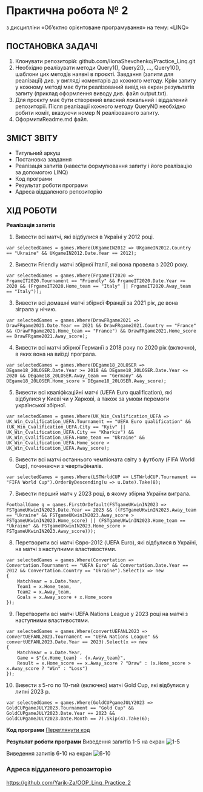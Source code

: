 # Практична робота № 2
з дисципліни «Об’єктно орієнтоване програмування» на тему: «LINQ»

## ПОСТАНОВКА ЗАДАЧІ

1.	Клонувати репозиторій: github.com/IlonaShevchenko/Practice_Linq.git 
2.	Необхідно реалізувати методи Query1(), Query2(), ..., Query10(), шаблони цих методів наявні в проєкті. Завдання (запити для реалізації) див. у вигляді коментарів до кожного методу. Крім запиту у кожному методі має бути реалізований вивід на екран результатів запиту (приклад оформлення виводу див. файл output.txt).
3.	Для проєкту має бути створений власний локальний і віддалений репозиторії. Після реалізації кожного методу QueryN() необхідно робити коміт, вказуючи номер N реалізованого запиту.
4.	ОформитиReadme.md файл. 

## ЗМІСТ ЗВІТУ
-	Титульний аркуш 
-	Постановка завдання 
-	Реалізація запитів (навести формулювання запиту і його реалізацію за допомогою LINQ) 
-	Код програми 
-	Результат роботи програми 
-	Адреса віддаленого репозиторію

## ХІД РОБОТИ
**Реалізація запитів**
1.	Вивести всі матчі, які відбулися в Україні у 2012 році.
```
var selectedGames = games.Where(UKgameIN2012 => UKgameIN2012.Country == "Ukraine" && UKgameIN2012.Date.Year == 2012);
```

2.	Вивести Friendly матчі збірної Італії, які вона провела з 2020 року.
```
var selectedGames = games.Where(FrgameIT2020 => FrgameIT2020.Tournament == "Friendly" && FrgameIT2020.Date.Year >= 2020 && (FrgameIT2020.Home_team == "Italy" || FrgameIT2020.Away_team == "Italy"));
```
3.	Вивести всі домашні матчі збірної Франції за 2021 рік, де вона зіграла у нічию.
```
var selectedGames = games.Where(DrawFRgame2021 => DrawFRgame2021.Date.Year == 2021 && DrawFRgame2021.Country == "France" && (DrawFRgame2021.Home_team == "France") && DrawFRgame2021.Home_score == DrawFRgame2021.Away_score);
```
4.	Вивести всі матчі збірної Германії з 2018 року по 2020 рік (включно), в яких вона на виїзді програла.
```
var selectedGames = games.Where(DEgame18_20LOSER => DEgame18_20LOSER.Date.Year >= 2018 && DEgame18_20LOSER.Date.Year <= 2020 && DEgame18_20LOSER.Away_team == "Germany" && DEgame18_20LOSER.Home_score > DEgame18_20LOSER.Away_score);
```
5.	Вивести всі кваліфікаційні матчі (UEFA Euro qualification), які відбулися у Києві чи у Харкові, а також за умови перемоги української збірної.
```
var selectedGames = games.Where(UK_Win_Cvalification_UEFA => UK_Win_Cvalification_UEFA.Tournament == "UEFA Euro qualification" && (UK_Win_Cvalification_UEFA.City == "Kyiv" || UK_Win_Cvalification_UEFA.City == "Kharkiv") && UK_Win_Cvalification_UEFA.Home_team == "Ukraine" && UK_Win_Cvalification_UEFA.Home_score > UK_Win_Cvalification_UEFA.Away_score);
```
6.	Вивести всі матчі останнього чемпіоната світу з футболу (FIFA World Cup), починаючи з чвертьфіналів.
```
var selectedGames = games.Where(LSTWrldCUP => LSTWrldCUP.Tournament == "FIFA World Cup").OrderByDescending(u => u.Date).Take(8);
```
7.	Вивести перший матч у 2023 році, в якому збірна України виграла.
```
FootballGame g = games.FirstOrDefault(FSTgameUKwinIN2023 => FSTgameUKwinIN2023.Date.Year == 2023 && ((FSTgameUKwinIN2023.Away_team == "Ukraine" && FSTgameUKwinIN2023.Away_score > FSTgameUKwinIN2023.Home_score) || (FSTgameUKwinIN2023.Home_team == "Ukraine" && FSTgameUKwinIN2023.Home_score > FSTgameUKwinIN2023.Away_score)));
```
8.	Перетворити всі матчі Євро-2012 (UEFA Euro), які відбулися в Україні, на матчі з наступними властивостями.
```
var selectedGames = games.Where(Convertation => Convertation.Tournament == "UEFA Euro" && Convertation.Date.Year == 2012 && Convertation.Country == "Ukraine").Select(x => new
{
    MatchYear = x.Date.Year,
    Team1 = x.Home_team,
    Team2 = x.Away_team,
    Goals = x.Away_score + x.Home_score
});
```
9.	Перетворити всі матчі UEFA Nations League у 2023 році на матчі з наступними властивостями.
```
var selectedGames = games.Where(convertUEFANL2023 => convertUEFANL2023.Tournament == "UEFA Nations League" && convertUEFANL2023.Date.Year == 2023).Select(x => new
{
    MatchYear = x.Date.Year,
    Game = $"{x.Home_team} - {x.Away_team}",
    Result = x.Home_score == x.Away_score ? "Draw" : (x.Home_score > x.Away_score ? "Win" : "Loss")
});
```
10.	Вивести з 5-го по 10-тий (включно) матчі Gold Cup, які відбулися у липні 2023 р.
```
var selectedGames = games.Where(GoldCUPgameJULY2023 => GoldCUPgameJULY2023.Tournament == "Gold Cup" && GoldCUPgameJULY2023.Date.Year == 2023 && GoldCUPgameJULY2023.Date.Month == 7).Skip(4).Take(6);
```

**Код програми**
[Переглянути код](Program.cs)

**Результат роботи програми**
Виведення запитів 1-5 на екран
![1-5](https://github.com/Yarik-Za/OOP_Linq_Practice_2/1-5.jpg)

Виведення запитів 6-10 на екран
![6-10](https://github.com/Yarik-Za/OOP_Linq_Practice_2/6-10.png)

### Адреса віддаленого репозиторію 
https://github.com/Yarik-Za/OOP_Linq_Practice_2